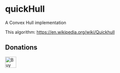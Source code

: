 # quickHull
A Convex Hull implementation

This algorithm: https://en.wikipedia.org/wiki/Quickhull

## Donations

<a href='https://ko-fi.com/M4M09AL6' target='_blank'><img height='36' style='border:0px;height:36px;' src='https://az743702.vo.msecnd.net/cdn/kofi5.png?v=0' border='0' alt='Buy Me a Coffee at ko-fi.com' /></a>
